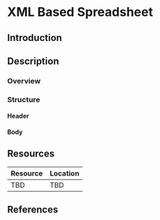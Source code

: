 # XML Based Spreadsheet #
## Introduction ##
## Description ##
### Overview ###
### Structure ###
#### Header ####
#### Body ####
## Resources ##
| Resource | Location |
| --- | --- |
| TBD | TBD | 
## References ##